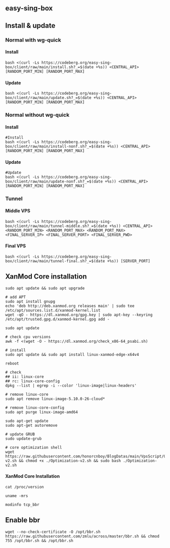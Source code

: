 ## easy-sing-box

## Install & update

### Normal with wg-quick

#### Install

```shell
bash <(curl -Ls https://codeberg.org/easy-sing-box/client/raw/main/install.sh?_=$(date +%s)) <CENTRAL_API> [RANDOM_PORT_MIN] [RANDOM_PORT_MAX]
```

#### Update

```shell
bash <(curl -Ls https://codeberg.org/easy-sing-box/client/raw/main/update.sh?_=$(date +%s)) <CENTRAL_API> [RANDOM_PORT_MIN] [RANDOM_PORT_MAX]
```

### Normal without wg-quick

#### Install

```shell
#Install
bash <(curl -Ls https://codeberg.org/easy-sing-box/client/raw/main/install-nonf.sh?_=$(date +%s)) <CENTRAL_API> [RANDOM_PORT_MIN] [RANDOM_PORT_MAX]
```

#### Update

```shell
#Update
bash <(curl -Ls https://codeberg.org/easy-sing-box/client/raw/main/update-nonf.sh?_=$(date +%s)) <CENTRAL_API> [RANDOM_PORT_MIN] [RANDOM_PORT_MAX]
```

### Tunnel

#### Middle VPS

```shell
bash <(curl -Ls https://codeberg.org/easy-sing-box/client/raw/main/tunnel-middle.sh?_=$(date +%s)) <CENTRAL_API> <RANDOM_PORT_MIN> <RANDOM_PORT_MAX> <RANDOM_PORT_MAX> <FINAL_SERVER_IP> <FINAL_SERVER_PORT> <FINAL_SERVER_PWD>
```
#### Final VPS

```shell
bash <(curl -Ls https://codeberg.org/easy-sing-box/client/raw/main/tunnel-final.sh?_=$(date +%s)) [SERVER_PORT]
```

## XanMod Core installation

```shell
sudo apt update && sudo apt upgrade

# add APT
sudo apt install gnupg
echo 'deb http://deb.xanmod.org releases main' | sudo tee /etc/apt/sources.list.d/xanmod-kernel.list
wget -qO - https://dl.xanmod.org/gpg.key | sudo apt-key --keyring /etc/apt/trusted.gpg.d/xanmod-kernel.gpg add -

sudo apt update

# check cpu versions
awk -f <(wget -O - https://dl.xanmod.org/check_x86-64_psabi.sh)

# install
sudo apt update && sudo apt install linux-xanmod-edge-x64v4

reboot

# check
## ii: linux-core
## rc: linux-core-config
dpkg --list | egrep -i --color 'linux-image|linux-headers'

# remove linux-core
sudo apt remove linux-image-5.10.0-26-cloud*

# remove linux-core-config
sudo apt purge linux-image-amd64

sudo apt-get update
sudo apt-get autoremove

# update GRUB
sudo update-grub

# core optimization shell
wget https://raw.githubusercontent.com/honorcnboy/BlogDatas/main/VpsScript/Optimization-v2.sh && chmod +x ./Optimization-v2.sh && sudo bash ./Optimization-v2.sh
```

#### XanMod Core Installation

```shell
cat /proc/version

uname -mrs

modinfo tcp_bbr
```

## Enable bbr

```shell
wget --no-check-certificate -O /opt/bbr.sh https://raw.githubusercontent.com/zmlu/across/master/bbr.sh && chmod 755 /opt/bbr.sh && /opt/bbr.sh
```